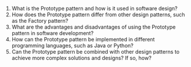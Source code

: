 

1. What is the Prototype pattern and how is it used in software design?
2. How does the Prototype pattern differ from other design patterns, such as the Factory pattern?
3. What are the advantages and disadvantages of using the Prototype pattern in software development?
4. How can the Prototype pattern be implemented in different programming languages, such as Java or Python?
5. Can the Prototype pattern be combined with other design patterns to achieve more complex solutions and designs? If so, how?